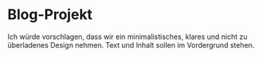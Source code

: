 # Blog-Projekt

Ich würde vorschlagen, dass wir ein minimalistisches, klares und nicht zu überladenes Design nehmen. Text und Inhalt sollen im Vordergrund stehen.
